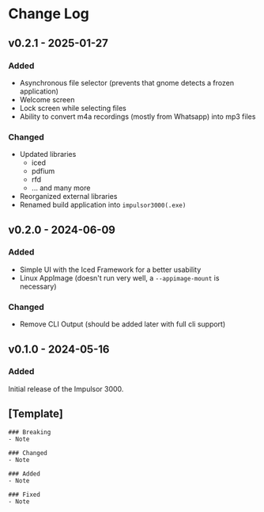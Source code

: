 # Change Log

## v0.2.1 - 2025-01-27

### Added

- Asynchronous file selector (prevents that gnome detects a frozen application)
- Welcome screen
- Lock screen while selecting files
- Ability to convert m4a recordings (mostly from Whatsapp) into mp3 files

### Changed

- Updated libraries
    - iced
    - pdfium
    - rfd
    - ... and many more
- Reorganized external libraries
- Renamed build application into `impulsor3000(.exe)`

## v0.2.0 - 2024-06-09

### Added

- Simple UI with the Iced Framework for a better usability
- Linux AppImage (doesn't run very well, a `--appimage-mount` is necessary)

### Changed

- Remove CLI Output (should be added later with full cli support)

## v0.1.0 - 2024-05-16

### Added
Initial release of the Impulsor 3000.


## [Template]

```
### Breaking
- Note

### Changed
- Note

### Added
- Note

### Fixed
- Note

```